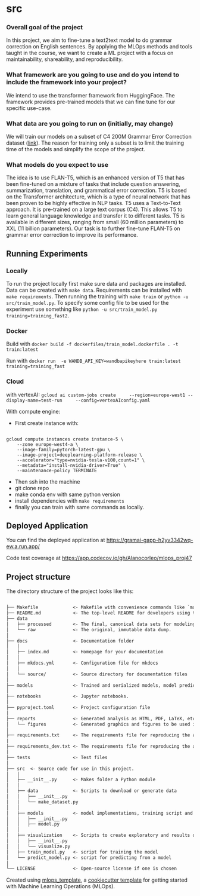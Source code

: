 # src

### Overall goal of the project
In this project, we aim to fine-tune a text2text model to do grammar correction on English sentences. By applying the MLOps methods and tools taught in the course, we want to create a ML project with a focus on maintainability, shareability, and reproducibility.
### What framework are you going to use and do you intend to include the framework into your project?
We intend to use the transformer framework from HuggingFace. The framework provides pre-trained models that we can fine tune for our specific use-case.
### What data are you going to run on (initially, may change)
We will train our models on a subset of C4 200M Grammar Error Correction dataset ([link](https://www.kaggle.com/datasets/dariocioni/c4200m)).
The reason for training only a subset is to limit the training time of the models and simplify the scope of the project. 
### What models do you expect to use
The idea is to use FLAN-T5, which  is an enhanced version of T5 that has been fine-tuned on a mixture of tasks that include question answering, summarization, translation, and grammatical error correction. T5 is based on the Transformer architecture, which is a type of neural network that has been proven to be highly effective in NLP tasks. T5 uses a Text-to-Text approach. It is pre-trained on a large text corpus (C4). This allows T5 to learn general language knowledge and transfer it to different tasks. T5 is available in different sizes, ranging from small (60 million parameters) to XXL (11 billion parameters). Our task is to further fine-tune FLAN-T5 on grammar error correction to improve its performance.

## Running Experiments

### Locally
To run the project locally first make sure data and packages are installed. Data can be created with `make data`. Requirements can be installed with `make requirements`. Then running the training with `make train` or `python -u src/train_model.py`. To specify some config file to be used for the experiment use something like `python -u src/train_model.py training=training_fast2`. 
### Docker
Build with `docker build -f dockerfiles/train_model.dockerfile . -t train:latest`

Run with `docker run  -e WANDB_API_KEY=wandbapikeyhere train:latest training=training_fast`

### Cloud
with vertexAI: `gcloud ai custom-jobs create     --region=europe-west1 --display-name=test-run     --config=vertexAIconfig.yaml`

With compute engine:

- First create instance with: 

<code>
gcloud compute instances create instance-5 \
    --zone europe-west4-a \
    --image-family=pytorch-latest-gpu \
    --image-project=deeplearning-platform-release \
    --accelerator="type=nvidia-tesla-v100,count=1" \
    --metadata="install-nvidia-driver=True" \
    --maintenance-policy TERMINATE
</code>

- Then ssh into the machine
- git clone repo
- make conda env with same python version
- install dependencies with `make requirements`
- finally you can train with same commands as locally.

## Deployed Application

You can find the deployed application at https://gramai-gapp-h2yv3342wq-ew.a.run.app/

Code test coverage at https://app.codecov.io/gh/Alanocorleo/mlops_proj47 

## Project structure

The directory structure of the project looks like this:

```txt

├── Makefile             <- Makefile with convenience commands like `make data` or `make train`
├── README.md            <- The top-level README for developers using this project.
├── data
│   ├── processed        <- The final, canonical data sets for modeling.
│   └── raw              <- The original, immutable data dump.
│
├── docs                 <- Documentation folder
│   │
│   ├── index.md         <- Homepage for your documentation
│   │
│   ├── mkdocs.yml       <- Configuration file for mkdocs
│   │
│   └── source/          <- Source directory for documentation files
│
├── models               <- Trained and serialized models, model predictions, or model summaries
│
├── notebooks            <- Jupyter notebooks.
│
├── pyproject.toml       <- Project configuration file
│
├── reports              <- Generated analysis as HTML, PDF, LaTeX, etc.
│   └── figures          <- Generated graphics and figures to be used in reporting
│
├── requirements.txt     <- The requirements file for reproducing the analysis environment
|
├── requirements_dev.txt <- The requirements file for reproducing the analysis environment
│
├── tests                <- Test files
│
├── src  <- Source code for use in this project.
│   │
│   ├── __init__.py      <- Makes folder a Python module
│   │
│   ├── data             <- Scripts to download or generate data
│   │   ├── __init__.py
│   │   └── make_dataset.py
│   │
│   ├── models           <- model implementations, training script and prediction script
│   │   ├── __init__.py
│   │   ├── model.py
│   │
│   ├── visualization    <- Scripts to create exploratory and results oriented visualizations
│   │   ├── __init__.py
│   │   └── visualize.py
│   ├── train_model.py   <- script for training the model
│   └── predict_model.py <- script for predicting from a model
│
└── LICENSE              <- Open-source license if one is chosen
```

Created using [mlops_template](https://github.com/SkafteNicki/mlops_template),
a [cookiecutter template](https://github.com/cookiecutter/cookiecutter) for getting
started with Machine Learning Operations (MLOps).
